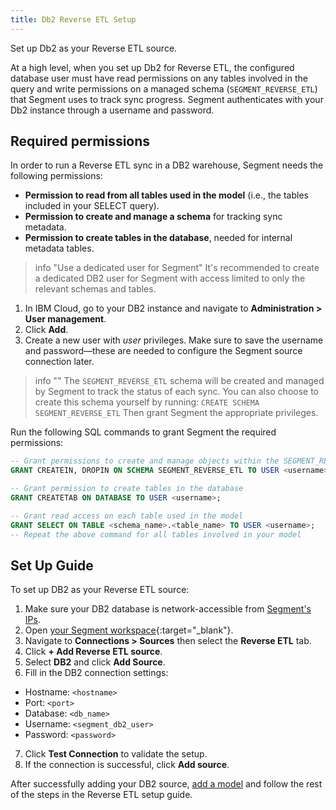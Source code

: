 ```yaml
---
title: Db2 Reverse ETL Setup
---
```


Set up Db2 as your Reverse ETL source.

At a high level, when you set up Db2 for Reverse ETL, the configured database user must have read permissions on any tables involved in the query and write permissions on a managed schema (`SEGMENT_REVERSE_ETL`) that Segment uses to track sync progress. Segment authenticates with your Db2 instance through a username and password. 



## Required permissions

In order to run a Reverse ETL sync in a DB2 warehouse, Segment needs the following permissions:

* **Permission to read from all tables used in the model** (i.e., the tables included in your SELECT query).
* **Permission to create and manage a schema** for tracking sync metadata.
* **Permission to create tables in the database**, needed for internal metadata tables.


> info "Use a dedicated user for Segment"
> It's recommended to create a dedicated DB2 user for Segment with access limited to only the relevant schemas and tables.

1. In IBM Cloud, go to your DB2 instance and navigate to **Administration > User management**.
2. Click **Add**.
3. Create a new user with *user* privileges. Make sure to save the username and password—these are needed to configure the Segment
   source connection later.


> info ""
> The `SEGMENT_REVERSE_ETL` schema will be created and managed by Segment to track the status of each sync. 
> You can also choose to create this schema yourself by running: 
> `CREATE SCHEMA SEGMENT_REVERSE_ETL` 
> Then grant Segment the appropriate privileges.



Run the following SQL commands to grant Segment the required permissions:

```sql
-- Grant permissions to create and manage objects within the SEGMENT_REVERSE_ETL schema
GRANT CREATEIN, DROPIN ON SCHEMA SEGMENT_REVERSE_ETL TO USER <username>;

-- Grant permission to create tables in the database
GRANT CREATETAB ON DATABASE TO USER <username>;

-- Grant read access on each table used in the model
GRANT SELECT ON TABLE <schema_name>.<table_name> TO USER <username>;
-- Repeat the above command for all tables involved in your model
```


## Set Up Guide

To set up DB2 as your Reverse ETL source:

1. Make sure your DB2 database is network-accessible from [Segment's IPs](/docs/connections/storage/warehouses/faq/#which-ips-should-i-allowlist).
2. Open [your Segment workspace](https://app.segment.com/workspaces){:target="_blank"}.
3. Navigate to **Connections > Sources** then select the **Reverse ETL** tab.
4. Click **+ Add Reverse ETL source**.
5. Select **DB2** and click **Add Source**.
6. Fill in the DB2 connection settings:
  * Hostname: `<hostname>`
  * Port: `<port>`
  * Database: `<db_name>`
  * Username: `<segment_db2_user>`
  * Password: `<password>`
7. Click **Test Connection** to validate the setup.
8. If the connection is successful, click **Add source**.

After successfully adding your DB2 source, [add a model](/docs/connections/reverse-etl/setup/#step-2-add-a-model) and follow the rest of the steps in the Reverse ETL setup guide.
